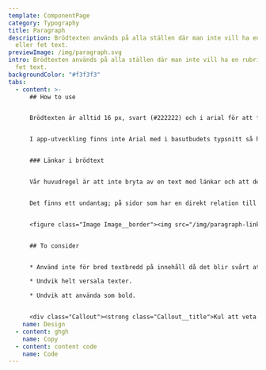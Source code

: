 ```yaml
---
template: ComponentPage
category: Typography
title: Paragraph
description: Brödtexten används på alla ställen där man inte vill ha en rubrik
  eller fet text.
previewImage: /img/paragraph.svg
intro: Brödtexten används på alla ställen där man inte vill ha en rubrik eller
  fet text.
backgroundColor: "#f3f3f3"
tabs:
  - content: >-
      ## How to use


      Brödtexten är alltid 16 px, svart (#222222) och i arial för att få så bra läsbarhet som möjligt. 


      I app-utveckling finns inte Arial med i basutbudets typsnitt så här använder vi Roboto för Android och San Fransisco för iOS.


      ### Länkar i brödtext


      Vår huvudregel är att inte bryta av en text med länkar och att de ska placeras under ett stycke för att inte avbryta läsaren i textflödet med massa länkar. 


      Det finns ett undantag; på sidor som har en direkt relation till en produktsida får man länka första gången produkten namnges i en brödtexten under ingressen. Texten ska vara starkt kopplad till produkten man länkar till. 


      <figure class="Image Image__border"><img src="/img/paragraph-links.png" srcset="undefined 2x" alt="An exception from the rule"><figcaption><div class="Image__caption"></div></figcaption></figure>


      ## To consider


      * Använd inte för bred textbredd på innehåll då det blir svårt att följa med i texterna och hitta tillbaka till vilken rad jag ska börja läsa på under. En bra tumregel är att hålla sig till 65-85 tecken.

      * Undvik helt versala texter.

      * Undvik att använda som bold.


      <div class="Callout"><strong class="Callout__title">Kul att veta </strong><p class="Callout__text">Den största delen information på en webbplats är vanligtvis textbaserad Därför har vi under åren ökat vår storlek på brödtexten för att förbättra läsbarheten. 2012 hade vi brödtext på 12 px och 2014 ökades den till 14 px och nu sedan 2016 har vi ökat ännu mer till en brödtext på 16 px.</p></div>
    name: Design
  - content: ghgh
    name: Copy
  - content: content code
    name: Code
---
```

